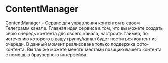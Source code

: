 # ContentManager
ContentManager - Сервис для управления контентом в своем Телеграмм канале.
Главная идея сервиса в том, что вы можете создать свою очередь контента для своего канала, 
настроить таймер, по истечению которого в вашу группу/канал будет поститься контент из очереди.
В данный момент реализована только поддержка фото-контента.
Вы так же можете менять местами позицию вашего контента с помошью браузерного интерфейса.
